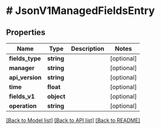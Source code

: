# # JsonV1ManagedFieldsEntry

## Properties

Name | Type | Description | Notes
------------ | ------------- | ------------- | -------------
**fields_type** | **string** |  | [optional]
**manager** | **string** |  | [optional]
**api_version** | **string** |  | [optional]
**time** | **float** |  | [optional]
**fields_v1** | **object** |  | [optional]
**operation** | **string** |  | [optional]

[[Back to Model list]](../../README.md#models) [[Back to API list]](../../README.md#endpoints) [[Back to README]](../../README.md)
